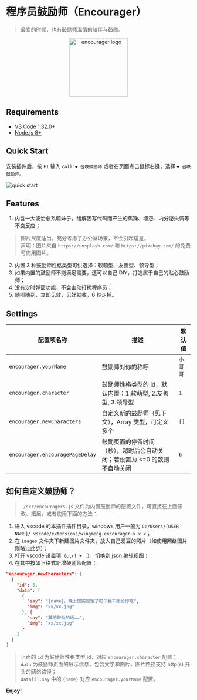 # 程序员鼓励师（Encourager）

> 最累的时候，也有鼓励师温情的陪伴与鼓励。

<p align="center">
  <img width="160" src="https://wingmeng.github.io/vscode-extension-encourager/images/logo.png" alt="encourager logo">
</p>

## Requirements

- [VS Code 1.32.0+](https://code.visualstudio.com/)
- [Node.js 8+](https://nodejs.org)

## Quick Start

安装插件后，按 `F1` 输入 `call:❤ 召唤鼓励师` 或者在页面点击鼠标右键，选择 `❤ 召唤鼓励师`。

![quick start](https://wingmeng.github.io/vscode-extension-encourager/images/quick-start.gif)

## Features

1. 内含一大波治愈系萌妹子，缓解因写代码而产生的焦躁、埋怨、内分泌失调等不良反应；

  > 图片尺度适当，充分考虑了办公室场景，不会引起尴尬。<br/>
  > 声明：图片来自 `https://unsplash.com/` 和 `https://pixabay.com/` 的免费可商用图片。

2. 内置 3 种鼓励师性格类型可供选择：软萌型、友善型、领导型；
3. 如果内置的鼓励师不能满足需要，还可以自己 DIY，打造属于自己的贴心鼓励师；
4. 没有定时弹窗功能，不会主动打扰程序员；
5. 随叫随到，立即见效，见好就收，6 秒走掉。

## Settings

| 配置项名称 | 描述 | 默认值 |
|----|----|----|
| `encourager.yourName` | 鼓励师对你的称呼 | `小哥哥` |
| `encourager.character` | 鼓励师性格类型的 id，默认内置：1.软萌型, 2.友善型, 3.领导型 | `1` |
| `encourager.newCharacters` | 自定义新的鼓励师（见下文），Array 类型，可定义多个 | `[]` |
| `encourager.encouragePageDelay` | 鼓励页面的停留时间（秒），超时后会自动关闭；若设置为 <=0 的数则不自动关闭 | `6` |

## 如何自定义鼓励师？

> `./scr/encouragers.js` 文件为内置鼓励师的配置文件，可直接在上面修改、拓展，或者使用下面的方法：

1. 进入 vscode 的本插件插件目录，windows 用户一般为 `C:/Users/[USER NAME]/.vscode/extensions/wingmeng.encourager-x.x.x`；
2. 在 `images` 文件夹下新建图片文件夹，放入自己爱豆的照片（如使用网络图片则略过此步）；
3. 打开 vscode 设置项（`ctrl + ,`），切换到 json 编辑视图；
4. 在其中按如下格式新增鼓励师配置：

```json
"encourager.newCharacters": [
  {
    "id": 5,
    "data": [
      {
        "say": "{name}，晚上加完班饿了吧？我下面给你吃",
        "img": "xx/xx.jpg"
      }, {
        "say": "其他鼓励的话……",
        "img": "xx/xx.jpg"
      }
    ]
  }
]
```

> 上面的 `id` 为鼓励师性格类型 id，对应 `encourager.character` 配置；<br>
> `data` 为鼓励师页面的展示信息，包含文字和图片，图片路径支持 http(s) 开头的网络路径；<br>
> `data[i].say` 中的 `{name}` 对应 `encourager.yourName` 配置。

**Enjoy!**
